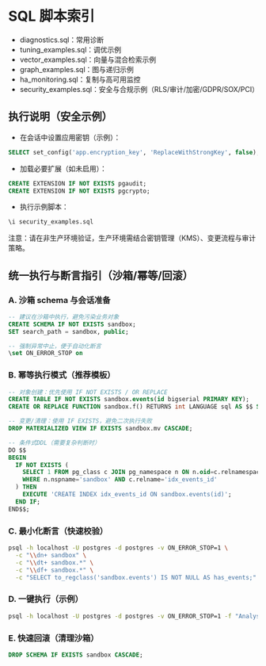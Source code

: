 # SQL 脚本索引

- diagnostics.sql：常用诊断
- tuning_examples.sql：调优示例
- vector_examples.sql：向量与混合检索示例
- graph_examples.sql：图与递归示例
- ha_monitoring.sql：复制与高可用监控
- security_examples.sql：安全与合规示例（RLS/审计/加密/GDPR/SOX/PCI）

## 执行说明（安全示例）

- 在会话中设置应用密钥（示例）：

```sql
SELECT set_config('app.encryption_key', 'ReplaceWithStrongKey', false);
```

- 加载必要扩展（如未启用）：

```sql
CREATE EXTENSION IF NOT EXISTS pgaudit;
CREATE EXTENSION IF NOT EXISTS pgcrypto;
```

- 执行示例脚本：

```sql
\i security_examples.sql
```

注意：请在非生产环境验证，生产环境需结合密钥管理（KMS）、变更流程与审计策略。

## 统一执行与断言指引（沙箱/幂等/回滚）

### A. 沙箱 schema 与会话准备

```sql
-- 建议在沙箱中执行，避免污染业务对象
CREATE SCHEMA IF NOT EXISTS sandbox;
SET search_path = sandbox, public;

-- 强制异常中止，便于自动化断言
\set ON_ERROR_STOP on
```

### B. 幂等执行模式（推荐模板）

```sql
-- 对象创建：优先使用 IF NOT EXISTS / OR REPLACE
CREATE TABLE IF NOT EXISTS sandbox.events(id bigserial PRIMARY KEY);
CREATE OR REPLACE FUNCTION sandbox.f() RETURNS int LANGUAGE sql AS $$ SELECT 1 $$;

-- 变更/清理：使用 IF EXISTS，避免二次执行失败
DROP MATERIALIZED VIEW IF EXISTS sandbox.mv CASCADE;

-- 条件式DDL（需要复杂判断时）
DO $$
BEGIN
  IF NOT EXISTS (
    SELECT 1 FROM pg_class c JOIN pg_namespace n ON n.oid=c.relnamespace
    WHERE n.nspname='sandbox' AND c.relname='idx_events_id'
  ) THEN
    EXECUTE 'CREATE INDEX idx_events_id ON sandbox.events(id)';
  END IF;
END$$;
```

### C. 最小化断言（快速校验）

```bash
psql -h localhost -U postgres -d postgres -v ON_ERROR_STOP=1 \
  -c "\\dn+ sandbox" \
  -c "\\dt+ sandbox.*" \
  -c "\\df+ sandbox.*" \
  -c "SELECT to_regclass('sandbox.events') IS NOT NULL AS has_events;"
```

### D. 一键执行（示例）

```bash
psql -h localhost -U postgres -d postgres -v ON_ERROR_STOP=1 -f "Analysis/1-数据库系统/1.1-PostgreSQL/sql/diagnostics.sql"
```

### E. 快速回滚（清理沙箱）

```sql
DROP SCHEMA IF EXISTS sandbox CASCADE;
```
